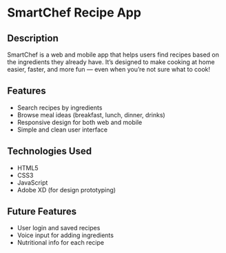 # SmartChef Recipe App

## Description
SmartChef is a web and mobile app that helps users find recipes based on the ingredients they already have. It’s designed to make cooking at home easier, faster, and more fun — even when you’re not sure what to cook!

## Features
- Search recipes by ingredients
- Browse meal ideas (breakfast, lunch, dinner, drinks)
- Responsive design for both web and mobile
- Simple and clean user interface

## Technologies Used
- HTML5  
- CSS3  
- JavaScript  
- Adobe XD (for design prototyping)

## Future Features
- User login and saved recipes
- Voice input for adding ingredients
- Nutritional info for each recipe
